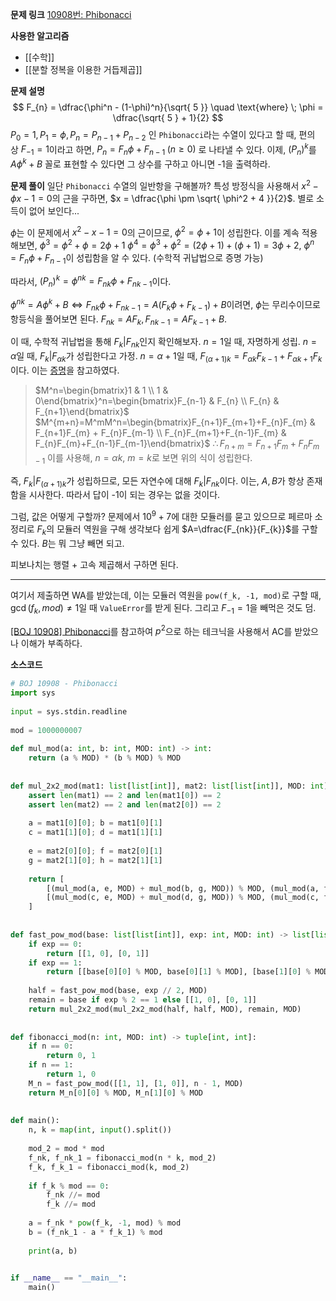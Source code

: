 **문제 링크**
[10908번: Phibonacci](https://www.acmicpc.net/problem/10908)

**사용한 알고리즘**
- [[수학]]
- [[분할 정복을 이용한 거듭제곱]]

**문제 설명**
$$
F_{n} = \dfrac{\phi^n - (1-\phi)^n}{\sqrt{ 5 }} \quad \text{where} \; \phi = \dfrac{\sqrt{ 5 } + 1}{2}
$$
$P_{0}=1, \, P_{1}=\phi,\, P_{n} = P_{n-1} + P_{n-2}$ 인 `Phibonacci`라는 수열이 있다고 할 때, 편의 상 $F_{-1} = 1$이라고 하면, $P_{n}=F_{n}\phi + F_{n-1} \; (n \ge 0)$ 로 나타낼 수 있다. 이제, $(P_n)^k$를 $A\phi^k + B$ 꼴로 표현할 수 있다면 그 상수를 구하고 아니면 -1을 출력하라.

**문제 풀이**
일단 `Phibonacci` 수열의 일반항을 구해볼까? 특성 방정식을 사용해서 $x^2 - \phi x - 1 = 0$의 근을 구하면, $x = \dfrac{\phi \pm \sqrt{ \phi^2 + 4 }}{2}$.
별로 소득이 없어 보인다...

$\phi$는 이 문제에서 $x^2-x-1=0$의 근이므로, $\phi^2  = \phi + 1$이 성립한다. 이를 계속 적용해보면,
$\phi^3 = \phi^2+\phi=2\phi+1$
$\phi^4=\phi^3+\phi^2=(2\phi+1) + (\phi+1)=3\phi+2$,
$\phi^n=F_{n}\phi+F_{n-1}$이 성립함을 알 수 있다. (수학적 귀납법으로 증명 가능)

따라서, $(P_{n})^k=\phi^{nk}=F_{nk}\phi+F_{nk-1}$이다.

$\phi^{nk}=A\phi^k+B \iff F_{nk}\phi+F_{nk-1}=A(F_{k}\phi + F_{k-1}) + B$이려면, $\phi$는 무리수이므로 항등식을 풀어보면 된다.
$F_{nk}=AF_{k},\,F_{nk-1}=AF_{k-1}+B$.

이 때, 수학적 귀납법을 통해 $F_{k} \vert F_{nk}$인지 확인해보자.
$n=1$일 때, 자명하게 성립.
$n=\alpha$일 때, $F_{k} \vert F_{\alpha k}$가 성립한다고 가정.
$n=\alpha + 1$일 때, $F_{(\alpha + 1)k}=F_{\alpha k}F_{k-1} + F_{\alpha k + 1}F_{k}$이다. 이는 [증명](https://math.stackexchange.com/questions/11477/fibonacci-addition-law-f-nm-f-n-1f-m-f-n-f-m1?utm_source=chatgpt.com)을 참고하였다.
> $M^n=\begin{bmatrix}1 & 1 \\ 1 & 0\end{bmatrix}^n=\begin{bmatrix}F_{n-1} & F_{n} \\ F_{n} & F_{n+1}\end{bmatrix}$
> $M^{m+n}=M^mM^n=\begin{bmatrix}F_{n+1}F_{m+1}+F_{n}F_{m} & F_{n+1}F_{m} + F_{n}F_{m-1} \\ F_{n}F_{m+1}+F_{n-1}F_{m} & F_{n}F_{m}+F_{n-1}F_{m-1}\end{bmatrix}$
> $\therefore F_{n+m}=F_{n+1}F_{m}+F_{n}F_{m-1}$
> 이를 사용해, $n=\alpha k$, $m=k$로 보면 위의 식이 성립한다.

즉, $F_{k} \vert F_{(\alpha+1) k}$가 성립하므로, 모든 자연수에 대해 $F_{k} \vert F_{nk}$이다.
이는, $A,\, B$가 항상 존재함을 시사한다. 따라서 답이 -1이 되는 경우는 없을 것이다.

그럼, 값은 어떻게 구할까? 문제에서 $10^9+7$에 대한 모듈러를 묻고 있으므로 페르마 소정리로 $F_{k}$의 모듈러 역원을 구해 생각보다 쉽게 $A=\dfrac{F_{nk}}{F_{k}}$를 구할 수 있다. $B$는 뭐 그냥 빼면 되고.

피보나치는 행렬 + 고속 제곱해서 구하면 된다.

---

여기서 제출하면 WA를 받았는데, 이는 모듈러 역원을 `pow(f_k, -1, mod)`로 구할 때, $\gcd(f_{k}, mod) \neq 1$일 때 `ValueError`를 받게 된다. 그리고 $F_{-1}=1$을 빼먹은 것도 덤.

[\[BOJ 10908\] Phibonacci](https://hapby9921.tistory.com/entry/BOJ-10908-Phibonacci)를 참고하여 $p^2$으로 하는 테크닉을 사용해서 AC를 받았으나 이해가 부족하다.

**소스코드**
```python
# BOJ 10908 - Phibonacci  
import sys  
  
input = sys.stdin.readline  
  
mod = 1000000007  
  
def mul_mod(a: int, b: int, MOD: int) -> int:  
    return (a % MOD) * (b % MOD) % MOD  
  
  
def mul_2x2_mod(mat1: list[list[int]], mat2: list[list[int]], MOD: int) -> list[list[int]]:  
    assert len(mat1) == 2 and len(mat1[0]) == 2  
    assert len(mat2) == 2 and len(mat2[0]) == 2  
  
    a = mat1[0][0]; b = mat1[0][1]  
    c = mat1[1][0]; d = mat1[1][1]  
  
    e = mat2[0][0]; f = mat2[0][1]  
    g = mat2[1][0]; h = mat2[1][1]  
  
    return [  
        [(mul_mod(a, e, MOD) + mul_mod(b, g, MOD)) % MOD, (mul_mod(a, f, MOD) + mul_mod(b, h, MOD)) % MOD],  
        [(mul_mod(c, e, MOD) + mul_mod(d, g, MOD)) % MOD, (mul_mod(c, f, MOD) + mul_mod(d, h, MOD)) % MOD],  
    ]  
  
  
def fast_pow_mod(base: list[list[int]], exp: int, MOD: int) -> list[list[int]]:  
    if exp == 0:  
        return [[1, 0], [0, 1]]  
    if exp == 1:  
        return [[base[0][0] % MOD, base[0][1] % MOD], [base[1][0] % MOD, base[1][1] % MOD]]  
  
    half = fast_pow_mod(base, exp // 2, MOD)  
    remain = base if exp % 2 == 1 else [[1, 0], [0, 1]]  
    return mul_2x2_mod(mul_2x2_mod(half, half, MOD), remain, MOD)  
  
  
def fibonacci_mod(n: int, MOD: int) -> tuple[int, int]:  
    if n == 0:  
        return 0, 1  
    if n == 1:  
        return 1, 0  
    M_n = fast_pow_mod([[1, 1], [1, 0]], n - 1, MOD)  
    return M_n[0][0] % MOD, M_n[1][0] % MOD  
  
  
def main():  
    n, k = map(int, input().split())  
  
    mod_2 = mod * mod  
    f_nk, f_nk_1 = fibonacci_mod(n * k, mod_2)  
    f_k, f_k_1 = fibonacci_mod(k, mod_2)  
  
    if f_k % mod == 0:  
        f_nk //= mod  
        f_k //= mod  
  
    a = f_nk * pow(f_k, -1, mod) % mod  
    b = (f_nk_1 - a * f_k_1) % mod  
  
    print(a, b)

  
if __name__ == "__main__":  
    main()
```